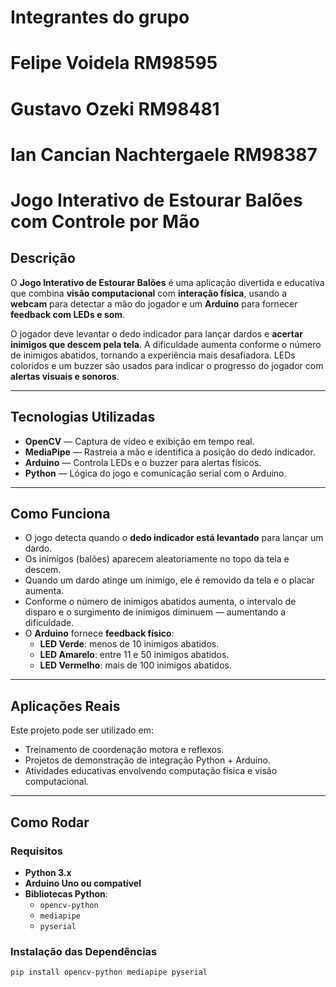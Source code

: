 # Integrantes do grupo 
# Felipe Voidela RM98595
# Gustavo Ozeki RM98481
# Ian Cancian Nachtergaele RM98387

# Jogo Interativo de Estourar Balões com Controle por Mão

## Descrição

O **Jogo Interativo de Estourar Balões** é uma aplicação divertida e educativa que combina **visão computacional** com **interação física**, usando a **webcam** para detectar a mão do jogador e um **Arduino** para fornecer **feedback com LEDs e som**.

O jogador deve levantar o dedo indicador para lançar dardos e **acertar inimigos que descem pela tela**. A dificuldade aumenta conforme o número de inimigos abatidos, tornando a experiência mais desafiadora. LEDs coloridos e um buzzer são usados para indicar o progresso do jogador com **alertas visuais e sonoros**.

---

## Tecnologias Utilizadas

- **OpenCV** — Captura de vídeo e exibição em tempo real.
- **MediaPipe** — Rastreia a mão e identifica a posição do dedo indicador.
- **Arduino** — Controla LEDs e o buzzer para alertas físicos.
- **Python** — Lógica do jogo e comunicação serial com o Arduino.

---

## Como Funciona

- O jogo detecta quando o **dedo indicador está levantado** para lançar um dardo.
- Os inimigos (balões) aparecem aleatoriamente no topo da tela e descem.
- Quando um dardo atinge um inimigo, ele é removido da tela e o placar aumenta.
- Conforme o número de inimigos abatidos aumenta, o intervalo de disparo e o surgimento de inimigos diminuem — aumentando a dificuldade.
- O **Arduino** fornece **feedback físico**:
  - **LED Verde**: menos de 10 inimigos abatidos.
  - **LED Amarelo**: entre 11 e 50 inimigos abatidos.
  - **LED Vermelho**: mais de 100 inimigos abatidos.

---

## Aplicações Reais

Este projeto pode ser utilizado em:

- Treinamento de coordenação motora e reflexos.
- Projetos de demonstração de integração Python + Arduino.
- Atividades educativas envolvendo computação física e visão computacional.

---

## Como Rodar

### Requisitos

- **Python 3.x**
- **Arduino Uno ou compatível**
- **Bibliotecas Python**:
  - `opencv-python`
  - `mediapipe`
  - `pyserial`

### Instalação das Dependências

```bash
pip install opencv-python mediapipe pyserial
